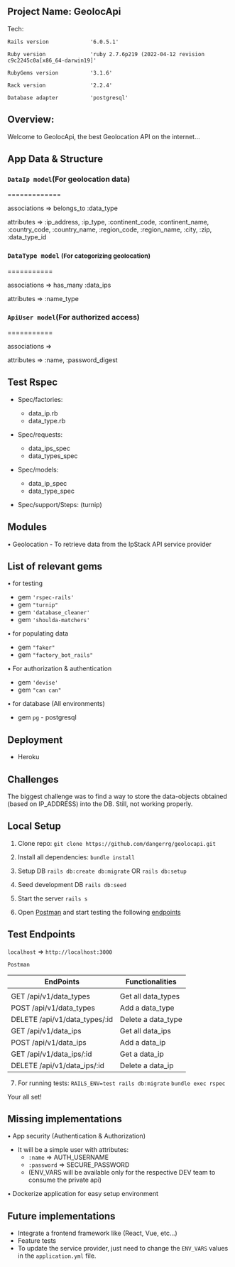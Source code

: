 ## Project Name: GeolocApi

Tech:

`Rails version             '6.0.5.1'`

`Ruby version              'ruby 2.7.6p219 (2022-04-12 revision c9c2245c0a[x86_64-darwin19]'`

`RubyGems version          '3.1.6'`

`Rack version              '2.2.4'`

`Database adapter          'postgresql'`


## Overview:
Welcome to GeolocApi, the best Geolocation API on the internet...

## App Data & Structure

### `DataIp model`(For geolocation data)
=============

associations    =>    belongs_to :data_type

attributes      =>    :ip_address, :ip_type, :continent_code,
                      :continent_name, :country_code, :country_name,
                      :region_code, :region_name, :city,
                      :zip, :data_type_id

### `DataType model` <small>(For categorizing geolocation)</small>
===========

associations    =>    has_many :data_ips

attributes      =>    :name_type

### `ApiUser model`(For authorized access) <!-- No implemented yet -->
===========

associations    =>    

attributes      =>    :name, :password_digest

## Test Rspec

- Spec/factories:
  - data_ip.rb
  - data_type.rb

- Spec/requests:
  - data_ips_spec
  - data_types_spec

- Spec/models:
  - data_ip_spec
  - data_type_spec

- Spec/support/Steps:  (turnip) <!-- No implemented -->

## Modules

• Geolocation - To retrieve data from the IpStack API service provider

## List of relevant gems

• for testing
* gem `'rspec-rails'`
* gem `"turnip"`     <!-- No implemented -->
* gem `'database_cleaner'`
* gem `'shoulda-matchers'`

• for populating data
* gem `"faker"`
* gem `"factory_bot_rails"`

• For authorization & authentication
* gem `'devise'`    <!-- No implemented -->
* gem `"can can"`   <!-- No implemented -->

• for database (All environments)
* gem `pg` - postgresql

## Deployment
* Heroku

## Challenges

The biggest challenge was to find a way to store the data-objects obtained (based on IP_ADDRESS) into the DB. Still, not working properly.

## Local Setup

1. Clone repo: 
  `git clone https://github.com/dangerrg/geolocapi.git`

2. Install all dependencies:
  `bundle install`

3. Setup DB
  `rails db:create db:migrate`
   OR
  `rails db:setup`

4. Seed development DB
  `rails db:seed`
 
5. Start the server
  `rails s`
 
6. Open <a href="https://www.postman.com/downloads/">Postman</a> and start testing the following <a href="https://github.com/dangerrg/geolocapi/edit/main/README.md#test-endpoints">endpoints</a>

## Test Endpoints
`localhost` => `http://localhost:3000`

`Postman`

| EndPoints                      |  Functionalities               |
|--------------------------------|--------------------------------|
|                                |                                |
| GET    /api/v1/data_types      |  Get all data_types            |
| POST   /api/v1/data_types      |  Add a data_type               |
| DELETE /api/v1/data_types/:id  |  Delete a data_type            |
| GET    /api/v1/data_ips        |  Get all data_ips              |
| POST   /api/v1/data_ips        |  Add a data_ip                 |
| GET    /api/v1/data_ips/:id    |  Get a data_ip                 |
| DELETE /api/v1/data_ips/:id    |  Delete a data_ip              |

7. For running tests:
  `RAILS_ENV=test rails db:migrate`
  `bundle exec rspec`

Your all set!


## Missing implementations
• App security (Authentication & Authorization)
  - It will be a simple user with attributes:
    - `:name`     => AUTH_USERNAME
    - `:password` => SECURE_PASSWORD
    - (ENV_VARS will be available only for the respective DEV team to consume the private api)

• Dockerize application for easy setup environment

## Future implementations
- Integrate a frontend framework like (React, Vue, etc...)
- Feature tests
- To update the service provider, just need to change the `ENV_VARS` values in the `application.yml` file.

